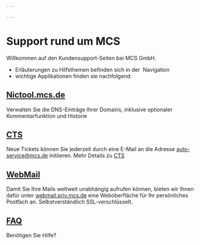 ```yaml
---

---
```


# Support rund um MCS

Willkommen auf den Kundensupport-Seiten bei MCS GmbH.

- Erläuterungen zu Hilfsthemen befinden sich in der  Navigation
- wichtige Applikationen finden sie nachfolgend:

## [Nictool.mcs.de](https://nictool.mcs.de/ "Opens external link in new window")

Verwalten Sie die DNS-Einträge Ihrer Domains, inklusive optionaler Kommentarfunktion und Historie

## [CTS](https://support.mcs.de/support/cts.html)

Neue Tickets können Sie jederzeit durch eine E-Mail an die Adresse [auto-service@mcs.de](mailto:auto-service@mcs.de?subject=Login) initiieren. Mehr Details zu [CTS](https://support.mcs.de/support/cts.html)

## [WebMail](https://webmail.priv.mcs.de "Opens external link in new window")

Damit Sie Ihre Mails weltweit unabhängig aufrufen können, bieten wir Ihnen dafür unter [webmail.priv.mcs.de](http://webmail.priv.mcs.de "Opens external link in new window") eine Weboberfläche für Ihr persönliches Postfach an. Selbstverständlich SSL-verschlüsselt.

## [FAQ](https://support.mcs.de//index.php?id=89 "Opens internal link in current window")

Benötigen Sie Hilfe?



